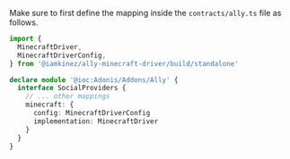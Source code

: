 Make sure to first define the mapping inside the `contracts/ally.ts` file as follows.

```ts
import {
  MinecraftDriver,
  MinecraftDriverConfig,
} from '@iamkinez/ally-minecraft-driver/build/standalone'

declare module '@ioc:Adonis/Addons/Ally' {
  interface SocialProviders {
    // ... other mappings
    minecraft: {
      config: MinecraftDriverConfig
      implementation: MinecraftDriver
    }
  }
}
```
